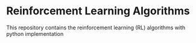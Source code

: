 # Reinforcement Learning Algorithms
This repository contains the reinforcement learning (RL) algorithms with python implementation
